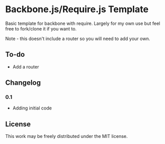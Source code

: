 Backbone.js/Require.js Template
====================

Basic template for backbone with require. Largely for my own use but feel free to fork/clone it if you want to.

Note - this doesn't include a router so you will need to add your own.

To-do
---------------------

- Add a router

Changelog
---------------------

### 0.1
- Adding initial code

License
---------------------

This work may be freely distributed under the MIT license.